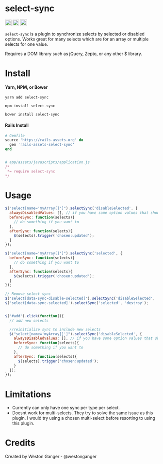 # select-sync
<a href="https://badge.fury.io/js/select-sync" target="_blank"><img height="21" style='border:0px;height:21px;' border='0' src="https://badge.fury.io/js/select-sync.svg" alt="NPM Version"></a>
<a href='https://www.npmjs.org/package/select-sync' target='_blank'><img height='21' style='border:0px;height:21px;' src='https://img.shields.io/npm/dt/select-sync.svg?label=NPM+Downloads' border='0' alt='NPM Downloads' /></a>
<a href='https://ko-fi.com/A5071NK' target='_blank'><img height='22' style='border:0px;height:22px;' src='https://az743702.vo.msecnd.net/cdn/kofi1.png?v=a' border='0' alt='Buy Me a Coffee' /></a> 

`select-sync` is a plugin to synchronize selects by selected or disabled options. Works great for many selects which are for an array or multiple selects for one value.

Requires a DOM library such as jQuery, Zepto, or any other $ library.

# Install

#### Yarn, NPM, or Bower
```
yarn add select-sync

npm install select-sync

bower install select-sync
```

#### Rails Install
```ruby
# Gemfile
source 'https://rails-assets.org' do
  gem 'rails-assets-select-sync'
end


# app/assets/javascripts/application.js
/*
 *= require select-sync
*/
```

# Usage
```javascript
$("select[name='myArray[]']").selectSync('disableSelected', {
  alwaysDisabledValues: [], // if you have some option values that should always stay disabled
  beforeSync: function(selects){
    // do something if you want to 
  },
  afterSync: function(selects){
    $(selects).trigger('chosen:updated');
  }
});

$("select[name='myArray[]']").selectSync('selected', {
  beforeSync: function(selects){
    // do something if you want to 
  },
  afterSync: function(selects){
    $(selects).trigger('chosen:updated');
  }
});

// Remove select sync
$('select[data-sync-disable-selected]').selectSync('disableSelected', 'destroy');
$('select[data-sync-selected]').selectSync('selected', 'destroy');


$('#add').click(function(){
  // add new selects

  //reinitialize sync to include new selects
  $("select[name='myArray[]']").selectSync('disableSelected', {
    alwaysDisabledValues: [], // if you have some option values that should always stay disabled
    beforeSync: function(selects){
      // do something if you want to 
    },
    afterSync: function(selects){
      $(selects).trigger('chosen:updated');
    }
  });
});
```

# Limitations

* Currently can only have one sync per type per select.
* Doesnt work for multi-selects. They try to solve the same issue as this plugin. I would try using a chosen multi-select before resorting to using this plugin.

# Credits
Created by Weston Ganger - @westonganger
